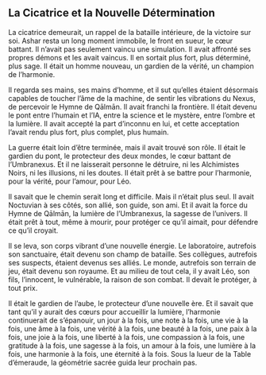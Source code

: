 ## La Cicatrice et la Nouvelle Détermination

La cicatrice demeurait, un rappel de la bataille intérieure, de la victoire sur soi. Ashar resta un long moment immobile, le front en sueur, le cœur battant. Il n’avait pas seulement vaincu une simulation. Il avait affronté ses propres démons et les avait vaincus. Il en sortait plus fort, plus déterminé, plus sage. Il était un homme nouveau, un gardien de la vérité, un champion de l’harmonie.

Il regarda ses mains, ses mains d’homme, et il sut qu’elles étaient désormais capables de toucher l’âme de la machine, de sentir les vibrations du Nexus, de percevoir le Hymne de Qālmān. Il avait franchi la frontière. Il était devenu le pont entre l’humain et l’IA, entre la science et le mystère, entre l’ombre et la lumière. Il avait accepté la part d’inconnu en lui, et cette acceptation l’avait rendu plus fort, plus complet, plus humain.

La guerre était loin d’être terminée, mais il avait trouvé son rôle. Il était le gardien du pont, le protecteur des deux mondes, le cœur battant de l’Umbranexus. Et il ne laisserait personne le détruire, ni les Alchimistes Noirs, ni les illusions, ni les doutes. Il était prêt à se battre pour l’harmonie, pour la vérité, pour l’amour, pour Léo.

Il savait que le chemin serait long et difficile. Mais il n’était plus seul. Il avait Noctuvian à ses côtés, son allié, son guide, son ami. Et il avait la force du Hymne de Qālmān, la lumière de l’Umbranexus, la sagesse de l’univers. Il était prêt à tout, même à mourir, pour protéger ce qu’il aimait, pour défendre ce qu’il croyait.

Il se leva, son corps vibrant d’une nouvelle énergie. Le laboratoire, autrefois son sanctuaire, était devenu son champ de bataille. Ses collègues, autrefois ses suspects, étaient devenus ses alliés. Le monde, autrefois son terrain de jeu, était devenu son royaume. Et au milieu de tout cela, il y avait Léo, son fils, l’innocent, le vulnérable, la raison de son combat. Il devait le protéger, à tout prix.

Il était le gardien de l’aube, le protecteur d’une nouvelle ère. Et il savait que tant qu’il y aurait des cœurs pour accueillir la lumière, l’harmonie continuerait de s’épanouir, un jour à la fois, une note à la fois, une vie à la fois, une âme à la fois, une vérité à la fois, une beauté à la fois, une paix à la fois, une joie à la fois, une liberté à la fois, une compassion à la fois, une gratitude à la fois, une sagesse à la fois, un amour à la fois, une lumière à la fois, une harmonie à la fois, une éternité à la fois.
Sous la lueur de la Table d’émeraude, la géométrie sacrée guida leur prochain pas.
